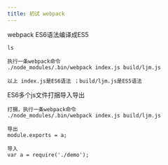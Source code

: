 ```yaml
---
title: 初试 webpack
---
```


webpack ES6语法编译成ES5

```
ls

执行一条webpack命令
./node_modules/.bin/webpack index.js build/ljm.js

以上 index.js是ES6语法 ；build/ljm.js是ES5语法
```

ES6多个js文件打捆导入导出

```
打捆，执行一条webpack命令
./node_modules/.bin/webpack index.js build/ljm.js

导出
module.exports = a;

导入
var a = require('./demo');
```
